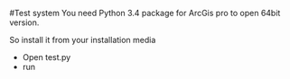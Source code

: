 
#Test system
You need Python 3.4 package for ArcGis pro to open 64bit version.

So install it from your installation media
 - Open test.py
 - run
 
